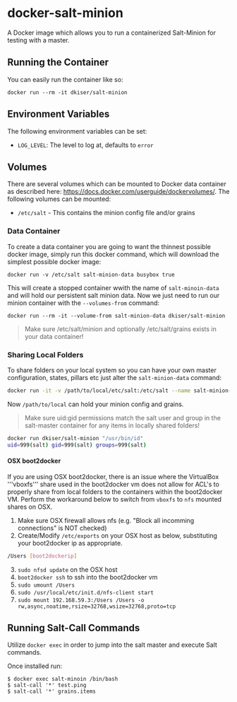 # docker-salt-minion

A Docker image which allows you to run a containerized Salt-Minion for testing with a master.

## Running the Container

You can easily run the container like so:

    docker run --rm -it dkiser/salt-minion

## Environment Variables

The following environment variables can be set:

* `LOG_LEVEL`: The level to log at, defaults to `error`

## Volumes

There are several volumes which can be mounted to Docker data container as
described here: https://docs.docker.com/userguide/dockervolumes/. The following
volumes can be mounted:

 * `/etc/salt` - This contains the minion config file and/or grains

### Data Container

To create a data container you are going to want the thinnest possible docker
image, simply run this docker command, which will download the simplest possible
docker image:

    docker run -v /etc/salt salt-minion-data busybox true

This will create a stopped container wwith the name of `salt-minoin-data` and
will hold our persistent salt minion data. Now we just need to run our minion
container with the `--volumes-from` command:

    docker run --rm -it --volume-from salt-minion-data dkiser/salt-minion

>Make sure /etc/salt/minion and optionally /etc/salt/grains exists in your data container!

### Sharing Local Folders

To share folders on your local system so you can have your own master
configuration, states, pillars etc just alter the `salt-minion-data`
command:

```bash
docker run -it -v /path/to/local/etc/salt:/etc/salt --name salt-minion-data busybox /bin/true
```

Now `/path/to/local` can hold your minion config and grains.

>Make sure uid:gid permissions match the salt user and group in the salt-master container for any items in locally shared folders!
```bash
docker run dkiser/salt-minion "/usr/bin/id"
uid=999(salt) gid=999(salt) groups=999(salt)
```

#### OSX boot2docker

If you are using OSX boot2docker, there is an issue where the VirtualBox '''vboxfs''' share used in the boot2docker vm does not allow for ACL's to properly share from local folders to the containers within the boot2docker VM. Perform the workaround below to switch from ```vboxfs``` to ```nfs``` mounted shares on OSX.

1. Make sure OSX firewall allows nfs (e.g. "Block all incomming connections" is NOT checked)
2. Create/Modify ```/etc/exports``` on your OSX host as below, substituting your boot2docker ip as appropriate.
```bash
/Users [boot2dockerip]
```
3. ```sudo nfsd update``` on the OSX host
3. ```boot2docker ssh``` to ssh into the boot2docker vm
4. ```sudo umount /Users```
5. ```sudo /usr/local/etc/init.d/nfs-client start```
6. ```sudo mount 192.168.59.3:/Users /Users -o  rw,async,noatime,rsize=32768,wsize=32768,proto=tcp```

## Running Salt-Call Commands

Utilize ```docker exec``` in order to jump into the salt master and execute Salt commands.

Once installed run:

    $ docker exec salt-minoin /bin/bash
    $ salt-call '*' test.ping
    $ salt-call '*' grains.items
